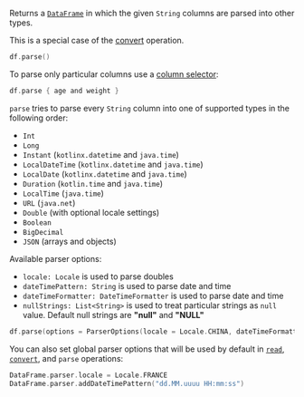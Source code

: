 [//]: # (title: parse)
<!---IMPORT org.jetbrains.kotlinx.dataframe.samples.api.Modify-->

Returns a [`DataFrame`](DataFrame.md) in which the given `String` columns are parsed into other types.

This is a special case of the [convert](convert.md) operation.

<!---FUN parseAll-->

```kotlin
df.parse()
```

<dataFrame src="org.jetbrains.kotlinx.dataframe.samples.api.Modify.parseAll.html"/>
<!---END-->

To parse only particular columns use a [column selector](ColumnSelectors.md):

<!---FUN parseSome-->

```kotlin
df.parse { age and weight }
```

<dataFrame src="org.jetbrains.kotlinx.dataframe.samples.api.Modify.parseSome.html"/>
<!---END-->

`parse` tries to parse every `String` column into one of supported types in the following order:
* `Int`
* `Long`
* `Instant` (`kotlinx.datetime` and `java.time`)
* `LocalDateTime` (`kotlinx.datetime` and `java.time`)
* `LocalDate` (`kotlinx.datetime` and `java.time`)
* `Duration` (`kotlin.time` and `java.time`)
* `LocalTime` (`java.time`)
* `URL` (`java.net`)
* `Double` (with optional locale settings)
* `Boolean`
* `BigDecimal`
* `JSON` (arrays and objects)

Available parser options:
* `locale: Locale` is used to parse doubles
* `dateTimePattern: String` is used to parse date and time
* `dateTimeFormatter: DateTimeFormatter` is used to parse date and time
* `nullStrings: List<String>` is used to treat particular strings as `null` value. Default null strings are **"null"** and **"NULL"**

<!---FUN parseWithOptions-->

```kotlin
df.parse(options = ParserOptions(locale = Locale.CHINA, dateTimeFormatter = DateTimeFormatter.ISO_WEEK_DATE))
```

<dataFrame src="org.jetbrains.kotlinx.dataframe.samples.api.Modify.parseWithOptions.html"/>
<!---END-->

You can also set global parser options that will be used by default in [`read`](read.md), [`convert`](convert.md),
and `parse` operations:

<!---FUN globalParserOptions-->

```kotlin
DataFrame.parser.locale = Locale.FRANCE
DataFrame.parser.addDateTimePattern("dd.MM.uuuu HH:mm:ss")
```

<!---END-->
